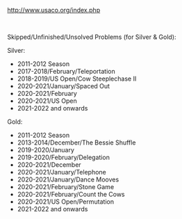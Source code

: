 http://www.usaco.org/index.php

&ensp;

Skipped/Unfinished/Unsolved Problems (for Silver & Gold):

Silver:
- 2011-2012 Season
- 2017-2018/February/Teleportation
- 2018-2019/US Open/Cow Steeplechase II
- 2020-2021/January/Spaced Out
- 2020-2021/February 
- 2020-2021/US Open
- 2021-2022 and onwards

Gold:
- 2011-2012 Season
- 2013-2014/December/The Bessie Shuffle
- 2019-2020/January
- 2019-2020/February/Delegation
- 2020-2021/December
- 2020-2021/January/Telephone
- 2020-2021/January/Dance Mooves
- 2020-2021/February/Stone Game
- 2020-2021/February/Count the Cows
- 2020-2021/US Open/Permutation
- 2021-2022 and onwards
